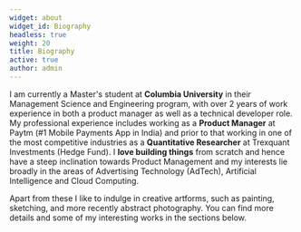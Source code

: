 ```yaml
---
widget: about
widget_id: Biography
headless: true
weight: 20
title: Biography
active: true
author: admin
---
```

I am currently a Master's student at **Columbia University** in their Management Science and Engineering program, with over 2 years of work experience in both a product manager as well as a technical developer role. My professional experience includes working as a **Product Manager** at Paytm (#1 Mobile Payments App in India) and prior to that working in one of the most competitive industries as a **Quantitative Researcher** at Trexquant Investments (Hedge Fund). I **love building things** from scratch and hence have a steep inclination towards Product Management and my interests lie broadly in the areas of Advertising Technology (AdTech), Artificial Intelligence and Cloud Computing. 

Apart from these I like to indulge in creative artforms, such as painting, sketching, and more recently abstract photography. You can find more details and some of my interesting works in the sections below.